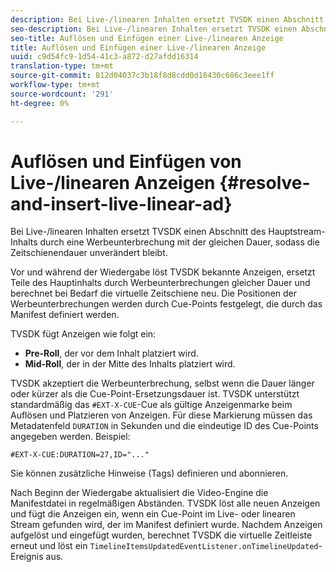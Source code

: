 ```yaml
---
description: Bei Live-/linearen Inhalten ersetzt TVSDK einen Abschnitt des Hauptstream-Inhalts durch eine Werbeunterbrechung mit der gleichen Dauer, sodass die Zeitschienendauer unverändert bleibt.
seo-description: Bei Live-/linearen Inhalten ersetzt TVSDK einen Abschnitt des Hauptstream-Inhalts durch eine Werbeunterbrechung mit der gleichen Dauer, sodass die Zeitschienendauer unverändert bleibt.
seo-title: Auflösen und Einfügen einer Live-/linearen Anzeige
title: Auflösen und Einfügen einer Live-/linearen Anzeige
uuid: c9d54fc9-1d54-41c3-a872-d27afdd16314
translation-type: tm+mt
source-git-commit: 812d04037c3b18f8d8cdd0d18430c686c3eee1ff
workflow-type: tm+mt
source-wordcount: '291'
ht-degree: 0%

---
```



# Auflösen und Einfügen von Live-/linearen Anzeigen {#resolve-and-insert-live-linear-ad}

Bei Live-/linearen Inhalten ersetzt TVSDK einen Abschnitt des Hauptstream-Inhalts durch eine Werbeunterbrechung mit der gleichen Dauer, sodass die Zeitschienendauer unverändert bleibt.

Vor und während der Wiedergabe löst TVSDK bekannte Anzeigen, ersetzt Teile des Hauptinhalts durch Werbeunterbrechungen gleicher Dauer und berechnet bei Bedarf die virtuelle Zeitschiene neu. Die Positionen der Werbeunterbrechungen werden durch Cue-Points festgelegt, die durch das Manifest definiert werden.

TVSDK fügt Anzeigen wie folgt ein:

* **Pre-Roll**, der vor dem Inhalt platziert wird.
* **Mid-Roll**, der in der Mitte des Inhalts platziert wird.

TVSDK akzeptiert die Werbeunterbrechung, selbst wenn die Dauer länger oder kürzer als die Cue-Point-Ersetzungsdauer ist. TVSDK unterstützt standardmäßig das `#EXT-X-CUE`-Cue als gültige Anzeigenmarke beim Auflösen und Platzieren von Anzeigen. Für diese Markierung müssen das Metadatenfeld `DURATION` in Sekunden und die eindeutige ID des Cue-Points angegeben werden. Beispiel:

```
#EXT-X-CUE:DURATION=27,ID="..."
```

Sie können zusätzliche Hinweise (Tags) definieren und abonnieren.

Nach Beginn der Wiedergabe aktualisiert die Video-Engine die Manifestdatei in regelmäßigen Abständen. TVSDK löst alle neuen Anzeigen und fügt die Anzeigen ein, wenn ein Cue-Point im Live- oder linearen Stream gefunden wird, der im Manifest definiert wurde. Nachdem Anzeigen aufgelöst und eingefügt wurden, berechnet TVSDK die virtuelle Zeitleiste erneut und löst ein `TimelineItemsUpdatedEventListener.onTimelineUpdated`-Ereignis aus.
